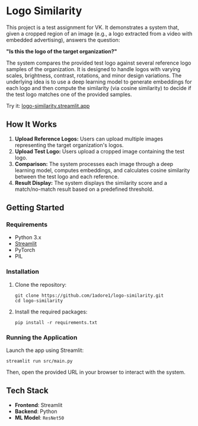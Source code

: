 # Logo Similarity

This project is a test assignment for VK. It demonstrates a system that, given a cropped region of an image (e.g., a logo extracted from a video with embedded advertising), answers the question: 

**"Is this the logo of the target organization?"**

The system compares the provided test logo against several reference logo samples of the organization. It is designed to handle logos with varying scales, brightness, contrast, rotations, and minor design variations. The underlying idea is to use a deep learning model to generate embeddings for each logo and then compute the similarity (via cosine similarity) to decide if the test logo matches one of the provided samples.

Try it: [logo-similarity.streamlit.app](https://logo-similarity.streamlit.app/)

## How It Works

1. **Upload Reference Logos:** Users can upload multiple images representing the target organization's logos.
2. **Upload Test Logo:** Users upload a cropped image containing the test logo.
3. **Comparison:** The system processes each image through a deep learning model, computes embeddings, and calculates cosine similarity between the test logo and each reference.
4. **Result Display:** The system displays the similarity score and a match/no-match result based on a predefined threshold.

## Getting Started

### Requirements

- Python 3.x
- [Streamlit](https://streamlit.io/)
- PyTorch
- PIL

### Installation

1. Clone the repository:
   ```
   git clone https://github.com/1adore1/logo-similarity.git
   cd logo-similarity
   ```

2. Install the required packages:
   ```
   pip install -r requirements.txt
   ```
   
### Running the Application

Launch the app using Streamlit:
```
streamlit run src/main.py
```

Then, open the provided URL in your browser to interact with the system.

## Tech Stack

- **Frontend**: Streamlit
- **Backend**: Python
- **ML Model**: `ResNet50`
